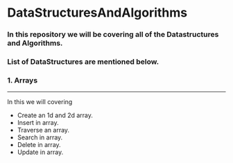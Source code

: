 # DataStructuresAndAlgorithms
### In this repository we will be covering all of the Datastructures and Algorithms.
### List of DataStructures are mentioned below.

### **1.** **Arrays**
___
In this we will covering 
* Create an 1d and 2d array.
* Insert in array. 
* Traverse an array.
* Search in array.
* Delete in array.
* Update in array.

